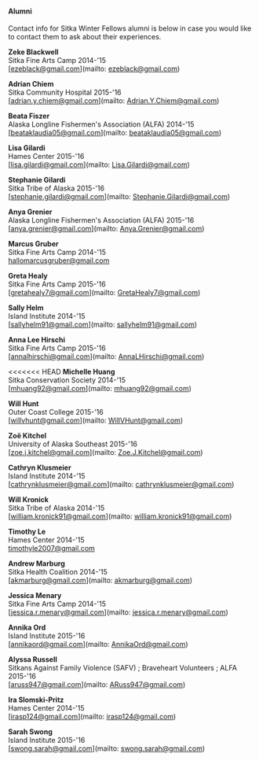 #### Alumni

Contact info for Sitka Winter Fellows alumni is below in case you would like to contact them to ask about their experiences.

**Zeke Blackwell**  
Sitka Fine Arts Camp 2014-'15  
[ezeblack@gmail.com](mailto: ezeblack@gmail.com)

**Adrian Chiem**  
Sitka Community Hospital 2015-'16  
[adrian.y.chiem@gmail.com](mailto: Adrian.Y.Chiem@gmail.com)

**Beata Fiszer**  
Alaska Longline Fishermen's Association (ALFA) 2014-'15  
[beataklaudia05@gmail.com](mailto: beataklaudia05@gmail.com)

**Lisa Gilardi**  
Hames Center 2015-'16  
[lisa.gilardi@gmail.com](mailto: Lisa.Gilardi@gmail.com)

**Stephanie Gilardi**  
Sitka Tribe of Alaska 2015-'16  
[stephanie.gilardi@gmail.com](mailto: Stephanie.Gilardi@gmail.com)

**Anya Grenier**  
Alaska Longline Fishermen's Association (ALFA) 2015-'16  
[anya.grenier@gmail.com](mailto: Anya.Grenier@gmail.com)

**Marcus Gruber**  
Sitka Fine Arts Camp 2014-'15  
[hallomarcusgruber@gmail.com](mailto:hallomarcusgruber@gmail.com)

**Greta Healy**  
Sitka Fine Arts Camp 2015-'16  
[gretahealy7@gmail.com](mailto: GretaHealy7@gmail.com)

**Sally Helm**  
Island Institute 2014-'15  
[sallyhelm91@gmail.com](mailto: sallyhelm91@gmail.com)

**Anna Lee Hirschi**  
Sitka Fine Arts Camp 2015-'16  
[annalhirschi@gmail.com](mailto: AnnaLHirschi@gmail.com)

<<<<<<< HEAD
**Michelle Huang**  
Sitka Conservation Society 2014-'15  
[mhuang92@gmail.com](mailto: mhuang92@gmail.com)

**Will Hunt**  
Outer Coast College 2015-'16  
[willvhunt@gmail.com](mailto: WillVHunt@gmail.com)

**Zoë Kitchel**  
University of Alaska Southeast 2015-'16  
[zoe.j.kitchel@gmail.com](mailto: Zoe.J.Kitchel@gmail.com)

**Cathryn Klusmeier**  
Island Institute 2014-'15  
[cathrynklusmeier@gmail.com](mailto: cathrynklusmeier@gmail.com)

**Will Kronick**  
Sitka Tribe of Alaska 2014-'15  
[william.kronick91@gmail.com](mailto: william.kronick91@gmail.com)

**Timothy Le**  
Hames Center 2014-'15  
[timothyle2007@gmail.com](mailto:timothyle2007@gmail.com)

**Andrew Marburg**  
Sitka Health Coalition 2014-'15  
[akmarburg@gmail.com](mailto: akmarburg@gmail.com)

**Jessica Menary**  
Sitka Fine Arts Camp 2014-'15  
[jessica.r.menary@gmail.com](mailto: jessica.r.menary@gmail.com)

**Annika Ord**  
Island Institute 2015-'16  
[annikaord@gmail.com](mailto: AnnikaOrd@gmail.com)

**Alyssa Russell**  
Sitkans Against Family Violence (SAFV) ; Braveheart Volunteers ; ALFA  2015-'16  
[aruss947@gmail.com](mailto: ARuss947@gmail.com)

**Ira Slomski-Pritz**  
Hames Center 2014-'15  
[irasp124@gmail.com](mailto: irasp124@gmail.com)

**Sarah Swong**  
Island Institute 2015-'16  
[swong.sarah@gmail.com](mailto: swong.sarah@gmail.com)
